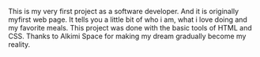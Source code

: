 This is my very first project as a software developer. 
And it is originally myfirst web page.
It tells you a little bit of who i am, what i love doing and my favorite meals. 
This project was done with the basic tools of HTML and CSS. 
Thanks to Alkimi Space for making my dream gradually become my reality.
